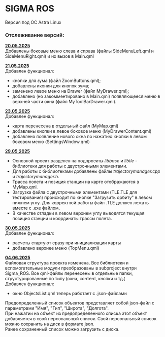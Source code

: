 <H1>SIGMA ROS</H1>
Версия под ОС Astra Linux

<H3>Отслеживание версий:</H3>

<ins>**20.05.2025**</ins>  
Добавлены боковые меню слева и справа (файлы SideMenuLeft.qml и SideMenuRight.qml) и их вызов в Main.qml

<ins>**21.05.2025**</ins>  
Добавлен функционал:
- кнопки для зума (файл ZoomButtons.qml);
- добавлены иконки для кнопок зума;
- заменено левое меню на Drawer (файл MyDrawer.qml);
- добавлено (но закомментировано в Main.qml) появляющееся меню в верхней части окна (файл MyToolBarDrawer.qml).

<ins>**23.05.2025**</ins>  
Добавлен функционал:
- карта перенесена в отдельный файл (MyMap.qml)
- добавлены кнопки в левое боковое меню (MyDrawerContent.qml)
- добавлено появление нового окна по нажатию кнопки в левом боковом меню (SettingsWindow.qml)

<ins>**29.05.2025**</ins>  
- Основной проект разделен на подпроекты *libbase* и *libtle* - библиотеки для работы с двустрочными элементами.  
- Для работы с библиотеками добавлены файлы *trajectorymanager.cpp* и *trajectorymanager.h*.  
- Трасса полета и позиция станции на карте отображаются в MyMap.qml.  
- Загрузка файла с двустрочными элементами (TLE.TLE для тестирования) происходит по кнопке "Загрузить орбиту" в левом нижнем углу. Для корректной работы файл .TLE должен лежать вместе с .exe файлом.  
- В качестве отладки в левом верхнем углу выводятся текущая позиция станции и координаты трассы полета.  

<ins>**30.05.2025**</ins>  
Добавлен функционал:
- расчеты стартуют сразу при инициализации карты  
- добавлено верхнее меню (TopMenu.qml)

<ins>**04.06.2025**</ins>  
Файловая структура проекта изменена. Все библиотеки и вспомогательные модули преобразованы в subproject внутри Sigma_ROS. Все qml-файлы перенесены в отдельные папки, структурированные по типу (окна, контент, кнопки и тд.)  
Добавлен функционал:
- окно ObjectsList.qml теперь работает с .json-файлами  

Предопределенный список объектов представляет собой json-файл с параметрами "Имя", "Тип", "Широта", "Долгота".  
При нажатии на объект из предопределенного списка этот объект добавляется в свой персональный список.
Свой персональный список можно сохранить на диск в формате json.  
Ранее сохраненный список можно загрузить с диска.  
